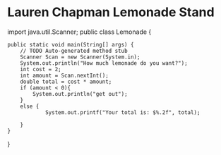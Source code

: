 # Lauren Chapman Lemonade Stand
import java.util.Scanner;
public class Lemonade {

	public static void main(String[] args) {
		// TODO Auto-generated method stub
		Scanner Scan = new Scanner(System.in);
		System.out.println("How much lemonade do you want?");
		int cost = 2;
		int amount = Scan.nextInt();
		double total = cost * amount;
		if (amount < 0){
			System.out.println("get out");
		}
		else {
				System.out.printf("Your total is: $%.2f", total);
			
		}
	}

}
